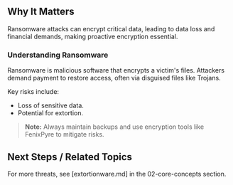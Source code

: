 
## Why It Matters
Ransomware attacks can encrypt critical data, leading to data loss and financial demands, making proactive encryption essential.

### Understanding Ransomware
Ransomware is malicious software that encrypts a victim's files. Attackers demand payment to restore access, often via disguised files like Trojans.

Key risks include:
- Loss of sensitive data.
- Potential for extortion.

> **Note:** Always maintain backups and use encryption tools like FenixPyre to mitigate risks.

## Next Steps / Related Topics
For more threats, see [extortionware.md] in the 02-core-concepts section.
